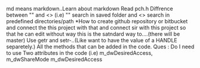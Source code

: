 md means markdown..Learn about markdown
 Read pch.h
Diffrence between "" and <> (i.e) "" search in saved folder and <> search in predefined directories/path
*How to create github repository or bitbucket and connect the this project with that and connect sir with this project so that he can edit without way this is the satndard way to....(there will be master)
Use getr and setr-..(Like want to have the value of a HANDLE separetely.)
All the methods that can be added in the code.
Ques : Do I need to use Two attributes in the code (i.e)  m_dwDesiredAccess, m_dwShareMode 
m_dwDesiredAccess